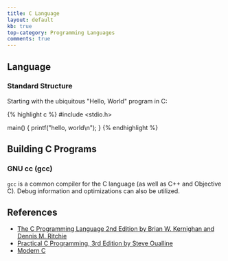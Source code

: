 ```yaml
---
title: C Language
layout: default
kb: true
top-category: Programming Languages
comments: true
---
```


## Language

### Standard Structure

Starting with the ubiquitous "Hello, World" program in C:

{% highlight c %}
#include <stdio.h>

main()
{
  printf("hello, world\n");
}
{% endhighlight %}



## Building C Programs

### GNU cc (gcc)

`gcc` is a common compiler for the C language (as well as C++ and Objective C). Debug information and optimizations can also be utilized.

## References

* [The C Programming Language 2nd Edition by Brian W. Kernighan and Dennis M. Ritchie](https://www.amazon.com/Programming-Language-Brian-W-Kernighan/dp/0131103628)
* [Practical C Programming, 3rd Edition by Steve Oualline](http://shop.oreilly.com/product/9781565923065.do)
* [Modern C](http://icube-icps.unistra.fr/img_auth.php/d/db/ModernC.pdf)
